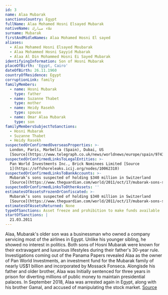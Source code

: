 ```yaml
---
id: 3
name: Alaa Mubarak
sanctionsCountry: Egypt
fullName: Alaa Mohamed Hosni Elsayed Mubarak
nativeName: علاء مبارك‎
surname: Mubarak
firstAndMidleNames: Alaa Mohamed Hosni El sayed
aliases:
  - Alaa Mohamed Hosni Elsayed Moubarak
  - Alaa Mohammed Hosni Sayyid Mubarak
  - Alaa Al Din Mohammed Hosni Ei Sayed Mubarak
identifyingInformation: Son of Hosni Mubarak
placeOfBirth: 'Egypt, Cairo'
dateOfBirth: 26.11.1960
countryOfResidence: Egypt
corruptionLink: family
familyMembers:
  - name: Hosni Mubarak
    type: father
  - name: Suzanne Thabet
    type: mother
  - name: Heidy Rasekh
    type: spouse
  - name: Omar Alaa Mubarak
    type: son
familyMembersSubjectToSanctions:
  - Hosni Mubarak
  - Suzanne Thabet
  - Heidy Rasekh
suspectedOrConfirmedOverseasProperties: >-
  London, Paris, Marbella (Spain), Dubai, US
  [Source](https://www.telegraph.co.uk/news/worldnews/europe/spain/9743470/23-million-of-Hosni-Mubarak-assets-seized-in-Spain.html)
suspectedOrConfirmedLinksToLegalEntities: >-
  Pan World Investments Inc., Brick Nominees Limited [Source
  1](https://offshoreleaks.icij.org/nodes/10062310) 
suspectedOrConfirmedLinksToBankAccounts: >-
  Mubarak’s sons suspected of holding $340 million in Switzerland
  [Source](https://www.theguardian.com/world/2011/oct/17/mubarak-sons-swiss-bank-accounts)
suspectedOrConfirmedLinksToOtherAssets: ''
estimatesOfAssetsFrozenOrConfiscated: >-
  Mubarak’s sons suspected of holding $340 million in Switzerland
  [Source](https://www.theguardian.com/world/2011/oct/17/mubarak-sons-swiss-bank-accounts)
estimatesOfAssetsReturned: None
typeOfSanctions: Asset freeze and prohibition to make funds available
startOfSanctions: |
  21.03.2011
---
```

Alaa, Mubarak's older son was a businessman who owned a company servicing most 
of the airlines in Egypt. Unlike his younger sibling, he showed no interest in 
politics. Both sons of Hosni Mubarak were known for their extravagant and 
luxurious lifestyles during their father's 30-year rule. Investigations coming 
out of the Panama Papers revealed Alaa as the owner of Pan World Investments, an 
investment fund for the Mubarak family of nearly US$1 billion and incorporated 
by Mossack Fonseca.
Alongisde his father and older brother, Alaa was Initially sentenced for three 
years in prison for diverting millions of public money to maintain presidential 
palaces.
In September 2018, Alaa was arrested again in Egypt, along with his brother 
Gamal, and accused of manipulating the stock market. 
[Source](https://madamasr.com/en/2018/10/01/feature/politics/the-mubaraks-quick-turn-through-the-jailhouse-turnstile/)
